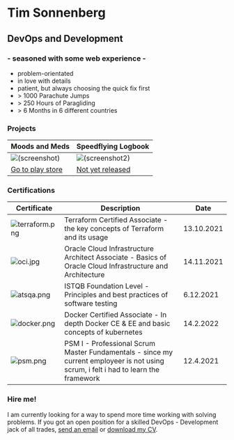 # Tim Sonnenberg

## DevOps and Development 
### - seasoned with some web experience -

- problem-orientated
- in love with details
- patient, but always choosing the quick fix first
- \> 1000 Parachute Jumps
- \> 250 Hours of Paragliding 
- \> 6 Months in 6 different countries

### Projects

| Moods and Meds | Speedflying Logbook |
| --- | --- |
| ![(screenshot)](http://trsonn.com/moodsandmeds.jpg "moods and meds screenshot ") |![(screenshot2)](http://trsonn.com/speedflying.png "speedflying screenshot ") |
| [Go to play store](https://play.google.com/store/apps/details?id=com.trsonn.dbtdiary) | [Not yet released](#) |

### Certifications

| Certificate | Description | Date |  
| --- | --- | --- |  
| ![terraform.png](http://trsonn.com/terraform.png "terraform certificate") | Terraform Certified Associate - the key concepts of Terraform and its usage | 13.10.2021 |  
| ![oci.jpg](http://trsonn.com/oci.jpg "oci associate certificate") | Oracle Cloud Infrastructure Architect Associate - Basics of Oracle Cloud Infrastructure and Architecture | 14.11.2021 |
| ![atsqa.png](http://trsonn.com/atsqa.png "ISTQB Foundation Level") | ISTQB Foundation Level - Principles and best practices of software testing | 6.12.2021 |
|  ![docker.png](http://trsonn.com/docker.png "Docker Certified associate") | Docker Certified Associate - In depth Docker CE & EE and basic concepts of kubernetes  | 14.2.2022 |
| ![psm.png](http://trsonn.com/psm.png) | PSM I - Professional Scrum Master Fundamentals - since my current employeer is not using scrum, i felt i had to learn the framework | 12.4.2021 |


### Hire me!

I am currently looking for a way to spend more time working with solving problems. If you got an open position for a skilled DevOps - Development jack of all trades,  [send an email](mailto:hire@trsonn.com) or  [download my CV](http://trsonn.com/AnonCV.pdf). 

